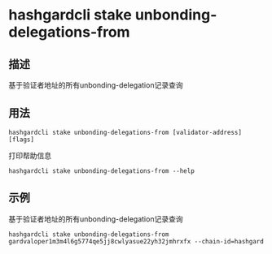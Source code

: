 # hashgardcli stake unbonding-delegations-from

## 描述

基于验证者地址的所有unbonding-delegation记录查询

## 用法

```
hashgardcli stake unbonding-delegations-from [validator-address] [flags]
```
打印帮助信息
```
hashgardcli stake unbonding-delegations-from --help
```

## 示例

基于验证者地址的所有unbonding-delegation记录查询
```
hashgardcli stake unbonding-delegations-from gardvaloper1m3m4l6g5774qe5jj8cwlyasue22yh32jmhrxfx --chain-id=hashgard
```


